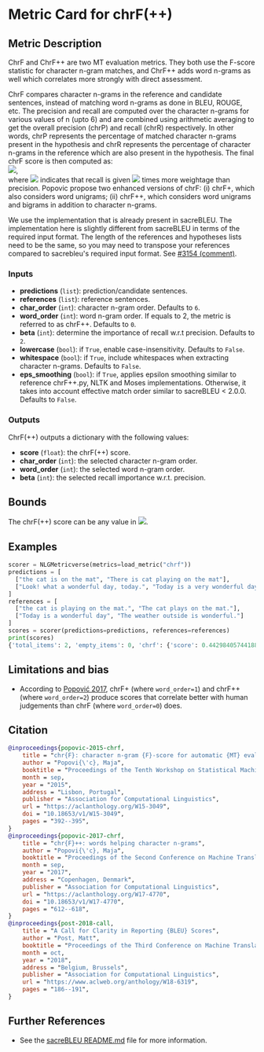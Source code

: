 # Metric Card for chrF(++)

## Metric Description
ChrF and ChrF++ are two MT evaluation metrics.
They both use the F-score statistic for character n-gram matches, and ChrF++ adds word n-grams as well which correlates more strongly with direct assessment.

ChrF compares character n-grams in the reference and candidate sentences, instead of matching word n-grams as done in BLEU, ROUGE, etc.
The precision and recall are computed over the character n-grams for various values of n (upto 6) and are combined using arithmetic averaging to get the overall precision (chrP) and recall (chrR) respectively.
In other words, chrP represents the percentage of matched character n-grams present in the hypothesis and chrR represents the percentage of character n-grams in the reference which are also present in the hypothesis.
The final chrF score is then computed as:<br>
<img src="https://render.githubusercontent.com/render/math?math={chrF_{\beta} = (1 + \beta^2) \frac{chrP chrR}{\beta^2 chrP + chrR}}##gh-light-mode-only">,<br>
where <img src="https://render.githubusercontent.com/render/math?math={\beta}##gh-light-mode-only"> indicates that recall is given <img src="https://render.githubusercontent.com/render/math?math={\beta}##gh-light-mode-only"> times more weightage than precision.
Popovic propose two enhanced versions of chrF: (i) chrF+, which also considers word unigrams; (ii) chrF++, which considers word unigrams and bigrams in addition to character n-grams.

We use the implementation that is already present in sacreBLEU.
The implementation here is slightly different from sacreBLEU in terms of the required input format.
The length of the references and hypotheses lists need to be the same, so you may need to transpose your references compared to sacrebleu's required input format.
See [#3154 (comment)](https://github.com/huggingface/datasets/issues/3154#issuecomment-950746534).

### Inputs
- **predictions** (`list`): prediction/candidate sentences.
- **references** (`list`): reference sentences.
- **char_order** (`int`): character n-gram order. Defaults to `6`.
- **word_order** (`int`): word n-gram order. If equals to 2, the metric is referred to as chrF++. Defaults to `0`.
- **beta** (`int`): determine the importance of recall w.r.t precision. Defaults to `2`.
- **lowercase** (`bool`): if `True`, enable case-insensitivity. Defaults to `False`.
- **whitespace** (`bool`): if `True`, include whitespaces when extracting character n-grams. Defaults to `False`.
- **eps_smoothing** (`bool`): if `True`, applies epsilon smoothing similar to reference chrF++.py, NLTK and Moses implementations. Otherwise, it takes into account effective match order similar to sacreBLEU < 2.0.0. Defaults to `False`.

### Outputs
ChrF(++) outputs a dictionary with the following values:
- **score** (`float`): the chrF(++) score.
- **char_order** (`int`): the selected character n-gram order.
- **word_order** (`int`): the selected word n-gram order.
- **beta** (`int`): the selected recall importance w.r.t. precision.

## Bounds
The chrF(++) score can be any value in <img src="https://render.githubusercontent.com/render/math?math={[0,1]}##gh-light-mode-only">.

## Examples
```python
scorer = NLGMetricverse(metrics=load_metric("chrf"))
predictions = [
  ["the cat is on the mat", "There is cat playing on the mat"],
  ["Look! what a wonderful day, today.", "Today is a very wonderful day"]
]
references = [
  ["the cat is playing on the mat.", "The cat plays on the mat."], 
  ["Today is a wonderful day", "The weather outside is wonderful."]
]
scores = scorer(predictions=predictions, references=references)
print(scores)
{'total_items': 2, 'empty_items': 0, 'chrf': {'score': 0.44298405744188873, 'char_order': 6, 'word_order': 0, 'beta': 2}}
```

## Limitations and bias
- According to [Popović 2017](https://www.statmt.org/wmt17/pdf/WMT70.pdf), chrF+ (where `word_order=1`) and chrF++ (where `word_order=2`) produce scores that correlate better with human judgements than chrF (where `word_order=0`) does. 

## Citation
```bibtex
@inproceedings{popovic-2015-chrf,
    title = "chr{F}: character n-gram {F}-score for automatic {MT} evaluation",
    author = "Popovi{\'c}, Maja",
    booktitle = "Proceedings of the Tenth Workshop on Statistical Machine Translation",
    month = sep,
    year = "2015",
    address = "Lisbon, Portugal",
    publisher = "Association for Computational Linguistics",
    url = "https://aclanthology.org/W15-3049",
    doi = "10.18653/v1/W15-3049",
    pages = "392--395",
}
@inproceedings{popovic-2017-chrf,
    title = "chr{F}++: words helping character n-grams",
    author = "Popovi{\'c}, Maja",
    booktitle = "Proceedings of the Second Conference on Machine Translation",
    month = sep,
    year = "2017",
    address = "Copenhagen, Denmark",
    publisher = "Association for Computational Linguistics",
    url = "https://aclanthology.org/W17-4770",
    doi = "10.18653/v1/W17-4770",
    pages = "612--618",
}
@inproceedings{post-2018-call,
    title = "A Call for Clarity in Reporting {BLEU} Scores",
    author = "Post, Matt",
    booktitle = "Proceedings of the Third Conference on Machine Translation: Research Papers",
    month = oct,
    year = "2018",
    address = "Belgium, Brussels",
    publisher = "Association for Computational Linguistics",
    url = "https://www.aclweb.org/anthology/W18-6319",
    pages = "186--191",
}
```

## Further References
- See the [sacreBLEU README.md](https://github.com/mjpost/sacreBLEU#chrf--chrf) file for more information.
